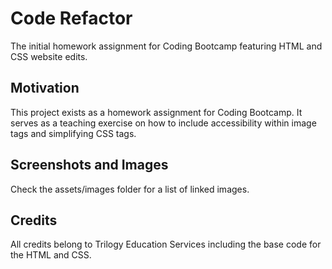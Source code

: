 # Code Refactor
The initial homework assignment for Coding Bootcamp featuring HTML and CSS website edits.

## Motivation
This project exists as a homework assignment for Coding Bootcamp. It serves as a teaching exercise on how to include accessibility within image tags and simplifying CSS tags.

## Screenshots and Images
Check the assets/images folder for a list of linked images.

## Credits
All credits belong to Trilogy Education Services including the base code for the HTML and CSS.
